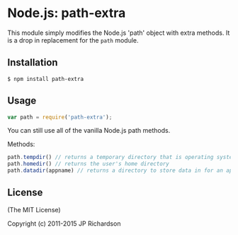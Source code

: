 Node.js: path-extra
===================

This module simply modifies the Node.js 'path' object with extra methods. It is a drop in replacement for the `path` module.



Installation
------------

    $ npm install path-extra



Usage
-----

```javascript
var path = require('path-extra');
```

You can still use all of the vanilla Node.js path methods.

Methods:

```javascript
path.tempdir() // returns a temporary directory that is operating system specific
path.homedir() // returns the user's home directory
path.datadir(appname) // returns a directory to store data in for an app with the given name
```



License
-------

(The MIT License)

Copyright (c) 2011-2015 JP Richardson




